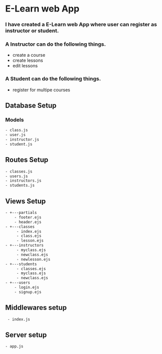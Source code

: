 # E-Learn web App

### I have created a E-Learn web App where user can register as instructor or student.

### A Instructor can do the following things.
- create a course
- create lessons
- edit lessons

### A Student can do the following things.
- register for multipe courses

## Database Setup

### Models
```html
- class.js                                                                 Class Schema
- user.js                                                                  User Schema 
- instructor.js                                                            Instructor Schema 
- student.js                                                               Student Schema
```

## Routes Setup
```html
- classes.js                                                                Class Routes
- users.js                                                                  User Routes
- instructors.js                                                            Instructor Routes
- students.js                                                               Student Routes
```

## Views Setup
```html
- +---partials  
    - footer.ejs                                                             footer 
    - header.ejs                                                             header 
- +---classes
     - index.ejs                                                             all courses
     - class.ejs                                                             particular course
     - lesson.ejs                                                            lesson in course
- +---instructors                                                             
     - myclass.ejs                                                           instructor created course
     - newclass.ejs                                                          to add new course
     - newlesson.ejs                                                         to add new lesson
- +---students
     - classes.ejs                                                           all courses
     - myclass.ejs                                                           student enrolled course
     - newclass.ejs                                                          to register new course
- +---users
    - login.ejs                                                              login view 
    - signup.ejs                                                             register view 
```

## Middlewares setup
```html
 - index.js                                                                   All global middlewares 
```
## Server setup
```html
- app.js                                                                       entry point 
```
